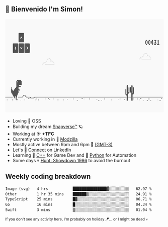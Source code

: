 <h2>🤙 <b>Bienvenido I'm Simon!&nbsp;</b></h2>

<section>
	<img src="./static/banner.gif" height=300 width=1000>	
</section>


<ul>
  <li>
     Loving 🤍 OSS
  </li>
  <li>
    Building my dream&nbsp;<a href=https://github.com/snapverse target=_blank>Snapverse™</a> 🪐
  </li>
  <li>
		<!--START_SECTION:weather-->
		Working at <b>☀️   +11°C</b>
		<!--END_SECTION:weather-->
  </li>
  <li>
    Currently working in 💬&nbsp;<a href=https://github.com/itssimmons?tab=repositories&q=modzilla&type=source&language=&sort= target=_blank>Modzilla</a>
  </li>
  <li>
    Mostly active between 9am and 6pm 🚩 <a href=https://onlinealarmkur.com/world/es target=_blank>(GMT-3)</a>
  </li>
  <li>
    Let's 🔗&nbsp;<a href=https://www.linkedin.com/in/itssimmons target=_blank>Connect</a> on LinkedIn
  </li>
  <li>
    Learning 👴&nbsp;<a href=https://images3.memedroid.com/images/UPLOADED755/65f2bce6734f6.webp target=_blank>C++</a> for Game Dev and 🐍&nbsp;<a href=https://qph.cf2.quoracdn.net/main-qimg-4472b6229cb75bf66ab531f3ebd4f975-lq target=_blank>Python</a> for Automation
  </li>
  <li>
    Some days 💀&nbsp;<a href=https://www.huntshowdown.com target=_blank>Hunt: Showdown 1986</a> to avoid the burnout
  </li>
</ul>

<h2><b>Weekly coding breakdown </b></h2>

<!--START_SECTION:waka-->

```txt
Image (svg)   4 hrs           ███████████████▓░░░░░░░░░   62.97 %
Other         1 hr 35 mins    ██████▒░░░░░░░░░░░░░░░░░░   24.91 %
TypeScript    25 mins         █▓░░░░░░░░░░░░░░░░░░░░░░░   06.71 %
Go            16 mins         █░░░░░░░░░░░░░░░░░░░░░░░░   04.34 %
Swift         3 mins          ▒░░░░░░░░░░░░░░░░░░░░░░░░   01.04 %
```

<!--END_SECTION:waka-->

<sup>If you don't see any activity here, I'm probably on holiday 🪁... or I might be dead 💀</sup>

